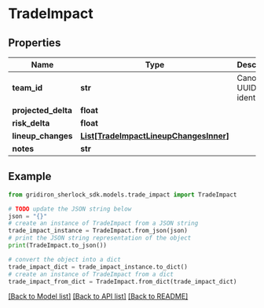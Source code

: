 # TradeImpact


## Properties

Name | Type | Description | Notes
------------ | ------------- | ------------- | -------------
**team_id** | **str** | Canonical UUID identifier. | 
**projected_delta** | **float** |  | 
**risk_delta** | **float** |  | [optional] 
**lineup_changes** | [**List[TradeImpactLineupChangesInner]**](TradeImpactLineupChangesInner.md) |  | [optional] 
**notes** | **str** |  | [optional] 

## Example

```python
from gridiron_sherlock_sdk.models.trade_impact import TradeImpact

# TODO update the JSON string below
json = "{}"
# create an instance of TradeImpact from a JSON string
trade_impact_instance = TradeImpact.from_json(json)
# print the JSON string representation of the object
print(TradeImpact.to_json())

# convert the object into a dict
trade_impact_dict = trade_impact_instance.to_dict()
# create an instance of TradeImpact from a dict
trade_impact_from_dict = TradeImpact.from_dict(trade_impact_dict)
```
[[Back to Model list]](../README.md#documentation-for-models) [[Back to API list]](../README.md#documentation-for-api-endpoints) [[Back to README]](../README.md)


